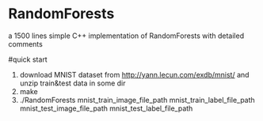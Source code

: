 # RandomForests
a 1500 lines simple C++ implementation of RandomForests with detailed comments

#quick start
1. download MNIST dataset from http://yann.lecun.com/exdb/mnist/ and unzip train&test data in some dir
2. make
3. ./RandomForests mnist_train_image_file_path mnist_train_label_file_path mnist_test_image_file_path mnist_test_label_file_path
